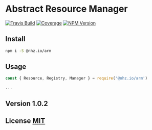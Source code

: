 # Abstract Resource Manager

[![Travis Build][travis]](https://travis-ci.org/nhz-io/nhz-io-arm)
[![Coverage][coveralls]](https://coveralls.io/github/nhz-io/nhz-io-arm)
[![NPM Version][npm]](https://www.npmjs.com/package/@nhz.io/arm)

## Install

```bash
npm i -S @nhz.io/arm
```

## Usage
```js
const { Resource, Registry, Manager } = require('@nhz.io/arm')

...

```

## Version 1.0.2

## License [MIT](LICENSE)

[travis]: https://img.shields.io/travis/nhz-io/nhz-io-arm.svg?style=flat
[npm]: https://img.shields.io/npm/v/@nhz.io/arm.svg?style=flat
[coveralls]: https://coveralls.io/repos/github/nhz-io/nhz-io-arm/badge.svg?branch=v1.0.2

